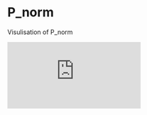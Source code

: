 # P_norm
Visulisation of P_norm

![Norm](https://www.dropbox.com/s/55hkn0ij9xoxqd2/p_norm.pdf?dl=0)
